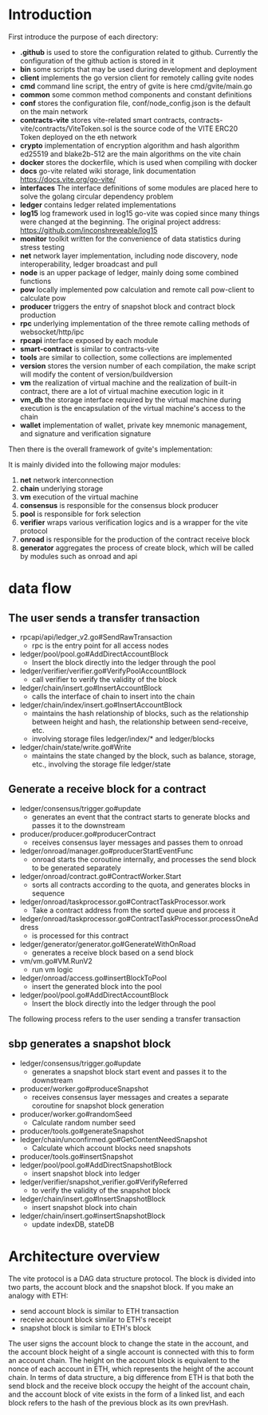 # Introduction

First introduce the purpose of each directory:

- **.github** is used to store the configuration related to github. Currently the configuration of the github action is stored in it
- **bin** some scripts that may be used during development and deployment
- **client** implements the go version client for remotely calling gvite nodes
- **cmd** command line script, the entry of gvite is here cmd/gvite/main.go
- **common** some common method components and constant definitions
- **conf** stores the configuration file, conf/node_config.json is the default on the main network
- **contracts-vite** stores vite-related smart contracts, contracts-vite/contracts/ViteToken.sol is the source code of the VITE ERC20 Token deployed on the eth network
- **crypto** implementation of encryption algorithm and hash algorithm ed25519 and blake2b-512 are the main algorithms on the vite chain
- **docker** stores the dockerfile, which is used when compiling with docker
- **docs** go-vite related wiki storage, link documentation https://docs.vite.org/go-vite/
- **interfaces** The interface definitions of some modules are placed here to solve the golang circular dependency problem
- **ledger** contains ledger related implementations
- **log15** log framework used in log15 go-vite was copied since many things were changed at the beginning. The original project address: https://github.com/inconshreveable/log15
- **monitor** toolkit written for the convenience of data statistics during stress testing
- **net** network layer implementation, including node discovery, node interoperability, ledger broadcast and pull
- **node** is an upper package of ledger, mainly doing some combined functions
- **pow** locally implemented pow calculation and remote call pow-client to calculate pow
- **producer** triggers the entry of snapshot block and contract block production
- **rpc** underlying implementation of the three remote calling methods of websocket/http/ipc
- **rpcapi** interface exposed by each module
- **smart-contract** is similar to contracts-vite
- **tools** are similar to collection, some collections are implemented
- **version** stores the version number of each compilation, the make script will modify the content of version/buildversion
- **vm** the realization of virtual machine and the realization of built-in contract, there are a lot of virtual machine execution logic in it
- **vm_db** the storage interface required by the virtual machine during execution is the encapsulation of the virtual machine's access to the chain
- **wallet** implementation of wallet, private key mnemonic management, and signature and verification signature

Then there is the overall framework of gvite's implementation:

It is mainly divided into the following major modules:
1. **net** network interconnection
2. **chain** underlying storage
3. **vm** execution of the virtual machine
4. **consensus** is responsible for the consensus block producer
5. **pool** is responsible for fork selection
6. **verifier** wraps various verification logics and is a wrapper for the vite protocol
7. **onroad** is responsible for the production of the contract receive block
8. **generator** aggregates the process of create block, which will be called by modules such as onroad and api

# data flow

## The user sends a transfer transaction

- rpcapi/api/ledger_v2.go#SendRawTransaction 
  - rpc is the entry point for all access nodes
- ledger/pool/pool.go#AddDirectAccountBlock 
  - Insert the block directly into the ledger through the pool
- ledger/verifier/verifier.go#VerifyPoolAccountBlock 
  - call verifier to verify the validity of the block
- ledger/chain/insert.go#InsertAccountBlock 
  - calls the interface of chain to insert into the chain
- ledger/chain/index/insert.go#InsertAccountBlock 
  - maintains the hash relationship of blocks, such as the relationship between height and hash, the relationship between send-receive, etc.
  - involving storage files ledger/index/* and ledger/blocks
- ledger/chain/state/write.go#Write 
  - maintains the state changed by the block, such as balance, storage, etc., involving the storage file ledger/state

## Generate a receive block for a contract

- ledger/consensus/trigger.go#update 
  - generates an event that the contract starts to generate blocks and passes it to the downstream
- producer/producer.go#producerContract 
  - receives consensus layer messages and passes them to onroad
- ledger/onroad/manager.go#producerStartEventFunc 
  - onroad starts the coroutine internally, and processes the send block to be generated separately
- ledger/onroad/contract.go#ContractWorker.Start 
  - sorts all contracts according to the quota, and generates blocks in sequence
- ledger/onroad/taskprocessor.go#ContractTaskProcessor.work 
  - Take a contract address from the sorted queue and process it
- ledger/onroad/taskprocessor.go#ContractTaskProcessor.processOneAddress 
  - is processed for this contract
- ledger/generator/generator.go#GenerateWithOnRoad 
  - generates a receive block based on a send block
- vm/vm.go#VM.RunV2 
  - run vm logic
- ledger/onroad/access.go#insertBlockToPool 
  - insert the generated block into the pool
- ledger/pool/pool.go#AddDirectAccountBlock 
  - Insert the block directly into the ledger through the pool

The following process refers to the user sending a transfer transaction

## sbp generates a snapshot block

- ledger/consensus/trigger.go#update 
  - generates a snapshot block start event and passes it to the downstream
- producer/worker.go#produceSnapshot 
  - receives consensus layer messages and creates a separate coroutine for snapshot block generation
- producer/worker.go#randomSeed 
  - Calculate random number seed
- producer/tools.go#generateSnapshot
- ledger/chain/unconfirmed.go#GetContentNeedSnapshot 
  - Calculate which account blocks need snapshots
- producer/tools.go#insertSnapshot
- ledger/pool/pool.go#AddDirectSnapshotBlock 
  - insert snapshot block into ledger
- ledger/verifier/snapshot_verifier.go#VerifyReferred 
  - to verify the validity of the snapshot block
- ledger/chain/insert.go#InsertSnapshotBlock 
  - insert snapshot block into chain
- ledger/chain/insert.go#insertSnapshotBlock 
  - update indexDB, stateDB

# Architecture overview

The vite protocol is a DAG data structure protocol. The block is divided into two parts, the account block and the snapshot block.
If you make an analogy with ETH:
- send account block is similar to ETH transaction
- receive account block similar to ETH's receipt
- snapshot block is similar to ETH's block

The user signs the account block to change the state in the account, and the account block height of a single account is connected with this to form an account chain.
The height on the account block is equivalent to the nonce of each account in ETH, which represents the height of the account chain.
In terms of data structure, a big difference from ETH is that both the send block and the receive block occupy the height of the account chain, and the account block of vite exists in the form of a linked list, and each block refers to the hash of the previous block as its own prevHash. 

